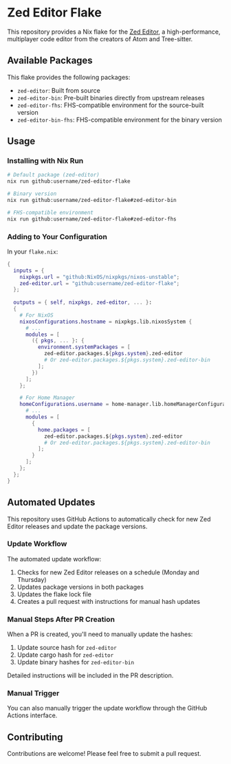 # Zed Editor Flake

This repository provides a Nix flake for the [Zed Editor](https://zed.dev/), a high-performance, multiplayer code editor from the creators of Atom and Tree-sitter.

## Available Packages

This flake provides the following packages:

- `zed-editor`: Built from source
- `zed-editor-bin`: Pre-built binaries directly from upstream releases
- `zed-editor-fhs`: FHS-compatible environment for the source-built version
- `zed-editor-bin-fhs`: FHS-compatible environment for the binary version

## Usage

### Installing with Nix Run

```sh
# Default package (zed-editor)
nix run github:username/zed-editor-flake

# Binary version
nix run github:username/zed-editor-flake#zed-editor-bin

# FHS-compatible environment
nix run github:username/zed-editor-flake#zed-editor-fhs
```

### Adding to Your Configuration

In your `flake.nix`:

```nix
{
  inputs = {
    nixpkgs.url = "github:NixOS/nixpkgs/nixos-unstable";
    zed-editor.url = "github:username/zed-editor-flake";
  };
  
  outputs = { self, nixpkgs, zed-editor, ... }:
  {
    # For NixOS
    nixosConfigurations.hostname = nixpkgs.lib.nixosSystem {
      # ...
      modules = [
        ({ pkgs, ... }: {
          environment.systemPackages = [
            zed-editor.packages.${pkgs.system}.zed-editor
            # Or zed-editor.packages.${pkgs.system}.zed-editor-bin
          ];
        })
      ];
    };

    # For Home Manager
    homeConfigurations.username = home-manager.lib.homeManagerConfiguration {
      # ...
      modules = [
        {
          home.packages = [
            zed-editor.packages.${pkgs.system}.zed-editor
            # Or zed-editor.packages.${pkgs.system}.zed-editor-bin
          ];
        }
      ];
    };
  };
}
```

## Automated Updates

This repository uses GitHub Actions to automatically check for new Zed Editor releases and update the package versions.

### Update Workflow

The automated update workflow:

1. Checks for new Zed Editor releases on a schedule (Monday and Thursday)
2. Updates package versions in both packages
3. Updates the flake lock file
4. Creates a pull request with instructions for manual hash updates

### Manual Steps After PR Creation

When a PR is created, you'll need to manually update the hashes:

1. Update source hash for `zed-editor`
2. Update cargo hash for `zed-editor`
3. Update binary hashes for `zed-editor-bin`

Detailed instructions will be included in the PR description.

### Manual Trigger

You can also manually trigger the update workflow through the GitHub Actions interface.

## Contributing

Contributions are welcome! Please feel free to submit a pull request.